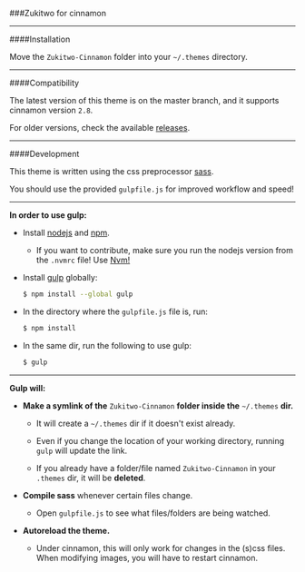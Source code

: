 ###Zukitwo for cinnamon

---

####Installation

Move the `Zukitwo-Cinnamon` folder into your `~/.themes` directory.

---

####Compatibility

The latest version of this theme is on the master branch, and it supports cinnamon version `2.8`.

For older versions, check the available [releases](../../releases).

---

####Development

This theme is written using the css preprocessor [sass](http://sass-lang.com/).

You should use the provided `gulpfile.js` for improved workflow and speed!

---

__In order to use gulp:__

* Install [nodejs](https://nodejs.org/) and [npm](https://www.npmjs.com/).
    * If you want to contribute, make sure you run the nodejs version from the `.nvmrc` file! Use [Nvm!](https://github.com/creationix/nvm)

* Install [gulp](http://gulpjs.com/) globally:
    ```sh
    $ npm install --global gulp
    ```

* In the directory where the `gulpfile.js` file is, run:
    ```sh
    $ npm install
    ```

* In the same dir, run the following to use gulp:
    ```sh
    $ gulp
    ```

---

__Gulp will:__

* __Make a symlink of the__ `Zukitwo-Cinnamon` __folder inside the__ `~/.themes` __dir.__

    * It will create a `~/.themes` dir if it doesn't exist already.

    * Even if you change the location of your working directory, running `gulp` will update the link.

    * If you already have a folder/file named `Zukitwo-Cinnamon` in your `.themes` dir, it will be __deleted__.

* __Compile sass__ whenever certain files change.
    * Open `gulpfile.js` to see what files/folders are being watched.

* __Autoreload the theme.__
    * Under cinnamon, this will only work for changes in the (s)css files. When modifying images, you will have to restart cinnamon.
